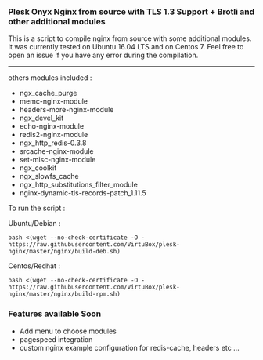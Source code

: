 ### Plesk Onyx Nginx from source with TLS 1.3 Support + Brotli and other additional modules

This is a script to compile nginx from source with some additional modules. It was currently tested on Ubuntu 16.04 LTS and on Centos 7.
Feel free to open an issue if you have any error during the compilation.

-----

others modules included :
* ngx_cache_purge
* memc-nginx-module
* headers-more-nginx-module
* ngx_devel_kit
* echo-nginx-module
* redis2-nginx-module
* ngx_http_redis-0.3.8
* srcache-nginx-module
* set-misc-nginx-module
* ngx_coolkit
* ngx_slowfs_cache
* ngx_http_substitutions_filter_module
* nginx-dynamic-tls-records-patch_1.11.5

To run the script :

Ubuntu/Debian :
```
bash <(wget --no-check-certificate -O - https://raw.githubusercontent.com/VirtuBox/plesk-nginx/master/nginx/build-deb.sh)
```

Centos/Redhat :
```
bash <(wget --no-check-certificate -O - https://raw.githubusercontent.com/VirtuBox/plesk-nginx/master/nginx/build-rpm.sh)
```
### Features available Soon

- Add menu to choose modules
- pagespeed integration
- custom nginx example configuration for redis-cache, headers etc ...


